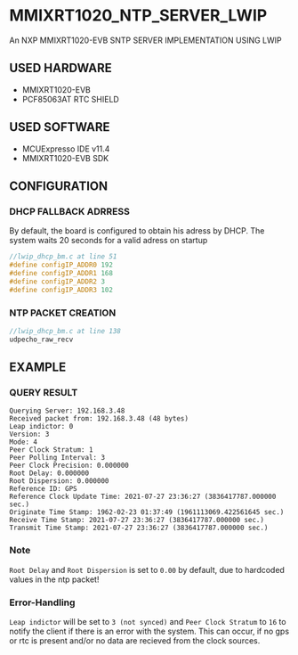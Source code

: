 # MMIXRT1020_NTP_SERVER_LWIP
An NXP MMIXRT1020-EVB SNTP SERVER IMPLEMENTATION USING LWIP


## USED HARDWARE

* MMIXRT1020-EVB
* PCF85063AT RTC SHIELD

## USED SOFTWARE

* MCUExpresso IDE v11.4
* MMIXRT1020-EVB SDK


## CONFIGURATION

### DHCP FALLBACK ADRRESS

By default, the board is configured to obtain his adress by DHCP. 
The system waits 20 seconds for a valid adress on startup
```c++
//lwip_dhcp_bm.c at line 51
#define configIP_ADDR0 192
#define configIP_ADDR1 168
#define configIP_ADDR2 3
#define configIP_ADDR3 102
```

### NTP PACKET CREATION

```c++
//lwip_dhcp_bm.c at line 138
udpecho_raw_recv
```

## EXAMPLE

### QUERY RESULT


```
Querying Server: 192.168.3.48
Received packet from: 192.168.3.48 (48 bytes)
Leap indictor: 0
Version: 3
Mode: 4
Peer Clock Stratum: 1
Peer Polling Interval: 3
Peer Clock Precision: 0.000000
Root Delay: 0.000000
Root Dispersion: 0.000000
Reference ID: GPS
Reference Clock Update Time: 2021-07-27 23:36:27 (3836417787.000000 sec.)
Originate Time Stamp: 1962-02-23 01:37:49 (1961113069.422561645 sec.)
Receive Time Stamp: 2021-07-27 23:36:27 (3836417787.000000 sec.)
Transmit Time Stamp: 2021-07-27 23:36:27 (3836417787.000000 sec.)
```

### Note
 `Root Delay` and `Root Dispersion` is set to `0.00` by default, due to hardcoded values in the ntp packet!

### Error-Handling

`Leap indictor` will be set to `3 (not synced)` and `Peer Clock Stratum` to `16` to notify the client if there is an error with the system.
This can occur, if no gps or rtc is present and/or no data are recieved from the clock sources.
